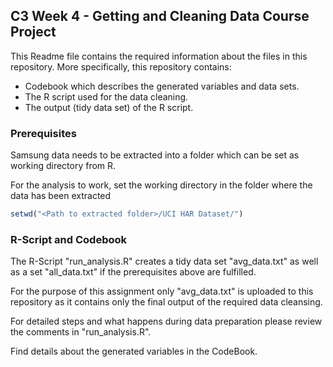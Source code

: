 ## C3 Week 4 -  Getting and Cleaning Data Course Project

This Readme file contains the required information about the files in this repository. More specifically, this repository contains:

- Codebook which describes the generated variables and data sets.
- The R script used for the data cleaning.
- The output (tidy data set) of the R script.


### Prerequisites

Samsung data needs to be extracted into a folder which can be set as working directory from R.

For the analysis to work, set the working directory in the folder where the data has been extracted

``````R
setwd("<Path to extracted folder>/UCI HAR Dataset/")
``````

### R-Script and Codebook

The R-Script "run_analysis.R" creates a tidy data set "avg_data.txt" as well as a set "all_data.txt" if the prerequisites above are fulfilled.

For the purpose of this assignment only "avg_data.txt" is uploaded to this repository as it contains only the final output of the required data cleansing.

For detailed steps and what happens during data preparation please review the comments in "run_analysis.R".

Find details about the generated variables in the CodeBook.
